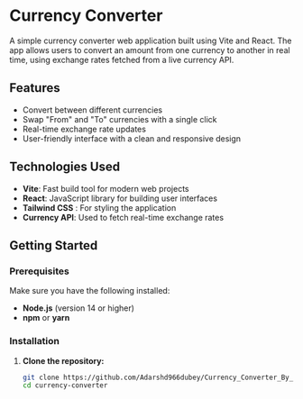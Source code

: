 # Currency Converter

A simple currency converter web application built using Vite and React. The app allows users to convert an amount from one currency to another in real time, using exchange rates fetched from a live currency API.

## Features

- Convert between different currencies
- Swap "From" and "To" currencies with a single click
- Real-time exchange rate updates
- User-friendly interface with a clean and responsive design

## Technologies Used

- **Vite**: Fast build tool for modern web projects
- **React**: JavaScript library for building user interfaces
- **Tailwind CSS** : For styling the application
- **Currency API**: Used to fetch real-time exchange rates

## Getting Started

### Prerequisites

Make sure you have the following installed:

- **Node.js** (version 14 or higher)
- **npm** or **yarn**

### Installation

1. **Clone the repository:**
   ```bash
   git clone https://github.com/Adarshd966dubey/Currency_Converter_By_React.git
   cd currency-converter

